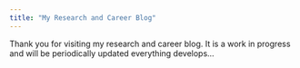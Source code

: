 ```yaml
---
title: "My Research and Career Blog"
---
```


Thank you for visiting my research and career blog. It is a work in progress and will be periodically updated everything develops...
